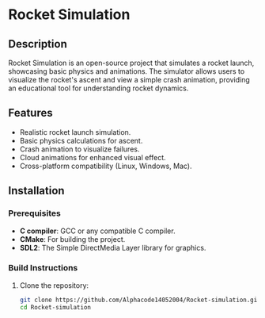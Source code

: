 # Rocket Simulation

## Description

Rocket Simulation is an open-source project that simulates a rocket launch, showcasing basic physics and animations. The simulator allows users to visualize the rocket's ascent and view a simple crash animation, providing an educational tool for understanding rocket dynamics.

## Features

- Realistic rocket launch simulation.
- Basic physics calculations for ascent.
- Crash animation to visualize failures.
- Cloud animations for enhanced visual effect.
- Cross-platform compatibility (Linux, Windows, Mac).

## Installation

### Prerequisites

- **C compiler**: GCC or any compatible C compiler.
- **CMake**: For building the project.
- **SDL2**: The Simple DirectMedia Layer library for graphics.

### Build Instructions

1. Clone the repository:
   ```bash
   git clone https://github.com/Alphacode14052004/Rocket-simulation.git
   cd Rocket-simulation

